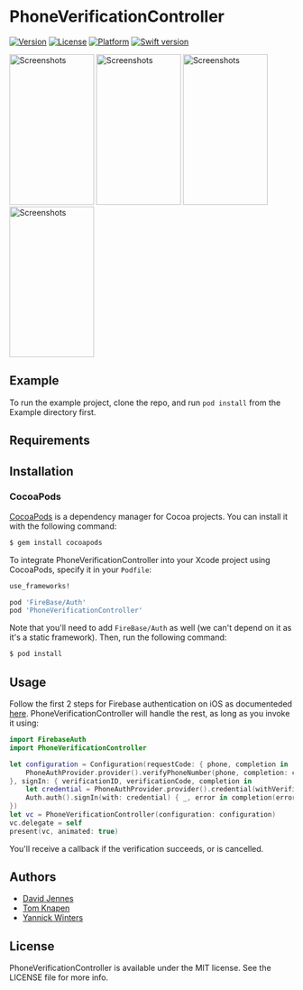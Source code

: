 # PhoneVerificationController

[![Version](https://img.shields.io/cocoapods/v/PhoneVerificationController.svg?style=flat)](https://cocoapods.org/pods/PhoneVerificationController)
[![License](https://img.shields.io/cocoapods/l/PhoneVerificationController.svg?style=flat)](https://cocoapods.org/pods/PhoneVerificationController)
[![Platform](https://img.shields.io/cocoapods/p/PhoneVerificationController.svg?style=flat)](https://cocoapods.org/pods/PhoneVerificationController)
[![Swift version](https://img.shields.io/badge/Swift-4-orange.svg)](https://cocoapods.org/pods/CountryPickerSwift)

<a href="https://raw.githubusercontent.com/appwise-labs/PhoneVerificationController/master/Example/Screenshots/01.png"><img width=150 height=267 src="https://raw.githubusercontent.com/appwise-labs/PhoneVerificationController/master/Example/Screenshots/01.png" alt="Screenshots" /></a>
<a href="https://raw.githubusercontent.com/appwise-labs/PhoneVerificationController/master/Example/Screenshots/02.png"><img width=150 height=267 src="https://raw.githubusercontent.com/appwise-labs/PhoneVerificationController/master/Example/Screenshots/02.png" alt="Screenshots" /></a>
<a href="https://raw.githubusercontent.com/appwise-labs/PhoneVerificationController/master/Example/Screenshots/03.png"><img width=150 height=267 src="https://raw.githubusercontent.com/appwise-labs/PhoneVerificationController/master/Example/Screenshots/03.png" alt="Screenshots" /></a>
<a href="https://raw.githubusercontent.com/appwise-labs/PhoneVerificationController/master/Example/Screenshots/04.png"><img width=150 height=267 src="https://raw.githubusercontent.com/appwise-labs/PhoneVerificationController/master/Example/Screenshots/04.png" alt="Screenshots" /></a>

## Example

To run the example project, clone the repo, and run `pod install` from the Example directory first.


## Requirements


## Installation

### CocoaPods

[CocoaPods](http://cocoapods.org) is a dependency manager for Cocoa projects. You can install it with the following command:

```bash
$ gem install cocoapods
```

To integrate PhoneVerificationController into your Xcode project using CocoaPods, specify it in your `Podfile`:

```ruby
use_frameworks!

pod 'FireBase/Auth'
pod 'PhoneVerificationController'
```

Note that you'll need to add `FireBase/Auth` as well (we can't depend on it as it's a static framework). Then, run the following command:

```bash
$ pod install
```

## Usage

Follow the first 2 steps for Firebase authentication on iOS as documenteded [here](https://firebase.google.com/docs/auth/ios/phone-auth). PhoneVerificationController will handle the rest, as long as you invoke it using:

```swift
import FirebaseAuth
import PhoneVerificationController

let configuration = Configuration(requestCode: { phone, completion in
	PhoneAuthProvider.provider().verifyPhoneNumber(phone, completion: completion)
}, signIn: { verificationID, verificationCode, completion in
	let credential = PhoneAuthProvider.provider().credential(withVerificationID: verificationID, verificationCode: verificationCode)
	Auth.auth().signIn(with: credential) { _, error in completion(error) }
})
let vc = PhoneVerificationController(configuration: configuration)
vc.delegate = self
present(vc, animated: true)
```

You'll receive a callback if the verification succeeds, or is cancelled.

## Authors

- [David Jennes](https://github.com/djbe)
- [Tom Knapen](https://github.com/wassup-)
- [Yannick Winters](https://github.com/YWinters)

## License

PhoneVerificationController is available under the MIT license. See the LICENSE file for more info.
